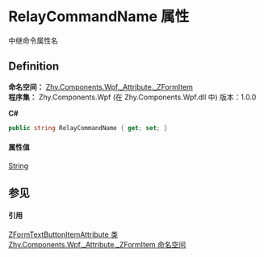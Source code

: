 # RelayCommandName 属性


中继命令属性名



## Definition
**命名空间：** <a href="1704a9e0-6dc3-a365-1137-c6b3c4265dac">Zhy.Components.Wpf._Attribute._ZFormItem</a>  
**程序集：** Zhy.Components.Wpf (在 Zhy.Components.Wpf.dll 中) 版本：1.0.0

**C#**
``` C#
public string RelayCommandName { get; set; }
```



#### 属性值
<a href="https://learn.microsoft.com/dotnet/api/system.string" target="_blank" rel="noopener noreferrer">String</a>

## 参见


#### 引用
<a href="a53a045d-c2dd-cd65-01be-4b12ee61ad58">ZFormTextButtonItemAttribute 类</a>  
<a href="1704a9e0-6dc3-a365-1137-c6b3c4265dac">Zhy.Components.Wpf._Attribute._ZFormItem 命名空间</a>  
